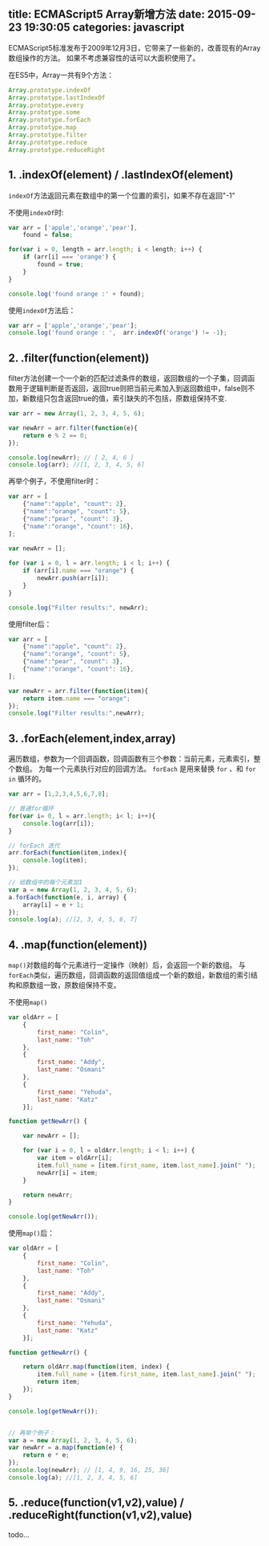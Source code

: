 title: ECMAScript5 Array新增方法
date: 2015-09-23 19:30:05
categories: javascript
---

ECMAScript5标准发布于2009年12月3日，它带来了一些新的，改善现有的Array数组操作的方法。
如果不考虑兼容性的话可以大面积使用了。

在ES5中，Array一共有9个方法：

```javascript
Array.prototype.indexOf
Array.prototype.lastIndexOf
Array.prototype.every
Array.prototype.some
Array.prototype.forEach
Array.prototype.map
Array.prototype.filter
Array.prototype.reduce
Array.prototype.reduceRight
```


## 1. .indexOf(element) / .lastIndexOf(element)
`indexOf`方法返回元素在数组中的第一个位置的索引，如果不存在返回"-1"

不使用`indexOf`时:

```javascript
var arr = ['apple','orange','pear'],
    found = false;

for(var i = 0, length = arr.length; i < length; i++) {
    if (arr[i] === 'orange') {
        found = true;
    }
}

console.log('found orange :' + found);
```


使用`indexOf`方法后：

```javascript
var arr = ['apple','orange','pear'];
console.log('found orange : ',  arr.indexOf('orange') != -1);
```


## 2. .filter(function(element))

filter方法创建一个一个新的匹配过滤条件的数组，返回数组的一个子集，回调函数用于逻辑判断是否返回，返回true则把当前元素加入到返回数组中，false则不加，新数组只包含返回true的值，索引缺失的不包括，原数组保持不变.

```javascript
var arr = new Array(1, 2, 3, 4, 5, 6);

var newArr = arr.filter(function(e){
    return e % 2 == 0;
});

console.log(newArr); // [ 2, 4, 6 ]
console.log(arr); //[1, 2, 3, 4, 5, 6]
```


再举个例子，不使用filter时：

```javascript
var arr = [
    {"name":"apple", "count": 2},
    {"name":"orange", "count": 5},
    {"name":"pear", "count": 3},
    {"name":"orange", "count": 16},
];
    
var newArr = [];

for (var i = 0, l = arr.length; i < l; i++) {
    if (arr[i].name === "orange") {
        newArr.push(arr[i]);
    }
}

console.log("Filter results:", newArr);
```

使用filter后：

```javascript
var arr = [
    {"name":"apple", "count": 2},
    {"name":"orange", "count": 5},
    {"name":"pear", "count": 3},
    {"name":"orange", "count": 16},
];

var newArr = arr.filter(function(item){
    return item.name === "orange";
});
console.log("Filter results:",newArr);
```

## 3. .forEach(element,index,array)

遍历数组，参数为一个回调函数，回调函数有三个参数：当前元素，元素索引，整个数组。
为每一个元素执行对应的回调方法。 `forEach` 是用来替换 `for` 、和 `for in` 循环的。

```javascript
var arr = [1,2,3,4,5,6,7,8];

// 普通for循环
for(var i= 0, l = arr.length; i< l; i++){
    console.log(arr[i]);
}

// forEach 迭代
arr.forEach(function(item,index){
    console.log(item);
});

// 给数组中的每个元素加1
var a = new Array(1, 2, 3, 4, 5, 6);
a.forEach(function(e, i, array) {
    array[i] = e + 1;
});
console.log(a); //[2, 3, 4, 5, 6, 7]
```


## 4. .map(function(element))

`map()`对数组的每个元素进行一定操作（映射）后，会返回一个新的数组。
与`forEach`类似，遍历数组，回调函数的返回值组成一个新的数组，新数组的索引结构和原数组一致，原数组保持不变。


不使用`map()`

```javascript
var oldArr = [
    {
        first_name: "Colin",
        last_name: "Toh"
    }, 
    {
        first_name: "Addy",
        last_name: "Osmani"
    }, 
    {
        first_name: "Yehuda",
        last_name: "Katz"
    }];

function getNewArr() {

    var newArr = [];

    for (var i = 0, l = oldArr.length; i < l; i++) {
        var item = oldArr[i];
        item.full_name = [item.first_name, item.last_name].join(" ");
        newArr[i] = item;
    }

    return newArr;
}

console.log(getNewArr());

```

使用`map()`后：

```javascript
var oldArr = [
    {
        first_name: "Colin",
        last_name: "Toh"
    }, 
    {
        first_name: "Addy",
        last_name: "Osmani"
    }, 
    {
        first_name: "Yehuda",
        last_name: "Katz"
    }];

function getNewArr() {

    return oldArr.map(function(item, index) {
        item.full_name = [item.first_name, item.last_name].join(" ");
        return item;
    });
}

console.log(getNewArr());


// 再举个例子：
var a = new Array(1, 2, 3, 4, 5, 6);
var newArr = a.map(function(e) {
    return e * e;
});
console.log(newArr); // [1, 4, 9, 16, 25, 36]
console.log(a); //[1, 2, 3, 4, 5, 6]
```


## 5. .reduce(function(v1,v2),value) / .reduceRight(function(v1,v2),value)

todo...




